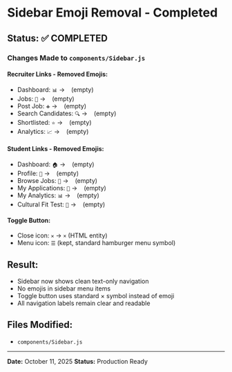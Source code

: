 # Sidebar Emoji Removal - Completed

## Status: ✅ COMPLETED

### Changes Made to `components/Sidebar.js`

#### Recruiter Links - Removed Emojis:
- Dashboard: `📊` → ` ` (empty)
- Jobs: `💼` → ` ` (empty)
- Post Job: `➕` → ` ` (empty)
- Search Candidates: `🔍` → ` ` (empty)
- Shortlisted: `⭐` → ` ` (empty)
- Analytics: `📈` → ` ` (empty)

#### Student Links - Removed Emojis:
- Dashboard: `🏠` → ` ` (empty)
- Profile: `👤` → ` ` (empty)
- Browse Jobs: `💼` → ` ` (empty)
- My Applications: `📝` → ` ` (empty)
- My Analytics: `📊` → ` ` (empty)
- Cultural Fit Test: `🎯` → ` ` (empty)

#### Toggle Button:
- Close icon: `✕` → `×` (HTML entity)
- Menu icon: `☰` (kept, standard hamburger menu symbol)

## Result:
- Sidebar now shows clean text-only navigation
- No emojis in sidebar menu items
- Toggle button uses standard × symbol instead of emoji
- All navigation labels remain clear and readable

## Files Modified:
- `components/Sidebar.js`

---

**Date:** October 11, 2025
**Status:** Production Ready
